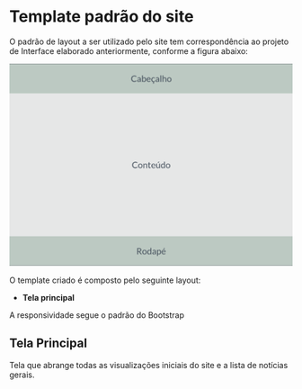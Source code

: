 # Template padrão do site

O padrão de layout a ser utilizado pelo site tem correspondência ao projeto de Interface elaborado anteriormente, conforme a figura abaixo:

![img](img/template.png)

O template criado é composto pelo seguinte layout: 

- **Tela principal**

A responsividade segue o padrão do Bootstrap

## Tela Principal

Tela que abrange todas as visualizações iniciais do site e a lista de notícias gerais.
